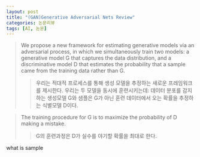 ```yaml
---
layout: post
title: "(GAN)Generative Adversarial Nets Review"
categories: 논문리뷰
tags: [AI, 논문]
---
```


> We propose a new framework for estimating generative models via an adversarial process, in which we simultaneously train two models: a generative model G that captures the data distribution, and a discriminative model D that estimates the probability that a sample came from the training data rather than G.
>> 우리는 적대적 프로세스를 통해 생성 모델을 추정하는 새로운 프레임워크를 제시한다. 우리는 두 모델을 동시에 훈련시키는데: 데이터 분포를 감지하는 생성모델 G와 샘플은 G가 아닌 훈련 데이터에서 오는 확률을 추정하는 식별모델 D이다.

>The training procedure for G is to maximize the probability of D making a mistake.
>> G의 훈련과정은 D가 실수를 야기할 확률을 최대로 한다.



what is sample

